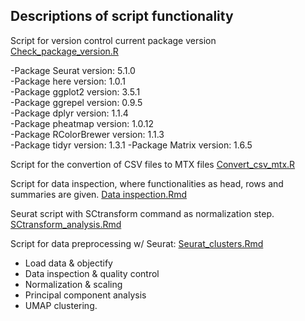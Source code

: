 ## Descriptions of script functionality

Script for version control current package version [Check_package_version.R](https://github.com/ProjecticumDlerpDs/Splicing_mouse/blob/main/scripts/Check_package_versions.R)

-Package Seurat version: 5.1.0	  
-Package here version: 1.0.1	  
-Package ggplot2 version: 3.5.1 	 
-Package ggrepel version: 0.9.5 	 
-Package dplyr version: 1.1.4 	 
-Package pheatmap version: 1.0.12	 
-Package RColorBrewer version: 1.1.3  
-Package tidyr version: 1.3.1 
-Package Matrix version: 1.6.5 



Script for the convertion of CSV files to MTX files
[Convert_csv_mtx.R](https://github.com/ProjecticumDlerpDs/Splicing_mouse/blob/main/scripts/convert_csv_mtx.R)

Script for data inspection, where functionalities as head, rows and summaries are given.
[Data inspection.Rmd](https://github.com/ProjecticumDlerpDs/Splicing_mouse/blob/main/scripts/Data_inspection.Rmd)

Seurat script with SCtransform command as normalization step.
[SCtransform_analysis.Rmd](https://github.com/ProjecticumDlerpDs/Splicing_mouse/blob/main/scripts/Sctransform_analysis.Rmd)

Script for data preprocessing w/ Seurat: 
[Seurat_clusters.Rmd](https://github.com/ProjecticumDlerpDs/Splicing_mouse/blob/main/scripts/Seurat_clusters.Rmd)

- Load data & objectify
- Data inspection & quality control
- Normalization & scaling
- Principal component analysis 
- UMAP clustering.
